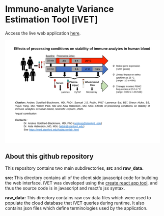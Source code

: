 # Immuno-analyte Variance Estimation Tool [iVET] 

Access the live web application [here](https://immuno19.web.app/). 

<img src="./img/graphic_final.svg">

## About this github repository 

This repository contains two main subdirectories, <b>src</b> and <b>raw_data</b>.  

<b>src: </b>
This directory contains all of the client side javascript code for building the web interface. iVET was developed using the [create react app tool](https://github.com/facebook/create-react-app), and thus
the source code is in javascript and react's jsx syntax.

<b>raw_data: </b>
This directory contains raw csv data files which were used to populate the cloud database that iVET queries during runtime. It also contains json files which define terminologies used by the application. 
